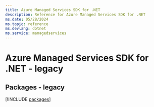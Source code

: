```yaml
---
title: Azure Managed Services SDK for .NET
description: Reference for Azure Managed Services SDK for .NET
ms.date: 05/28/2024
ms.topic: reference
ms.devlang: dotnet
ms.service: managedservices
---
```

# Azure Managed Services SDK for .NET - legacy
## Packages - legacy
[!INCLUDE [packages](managed-services-index.md)]